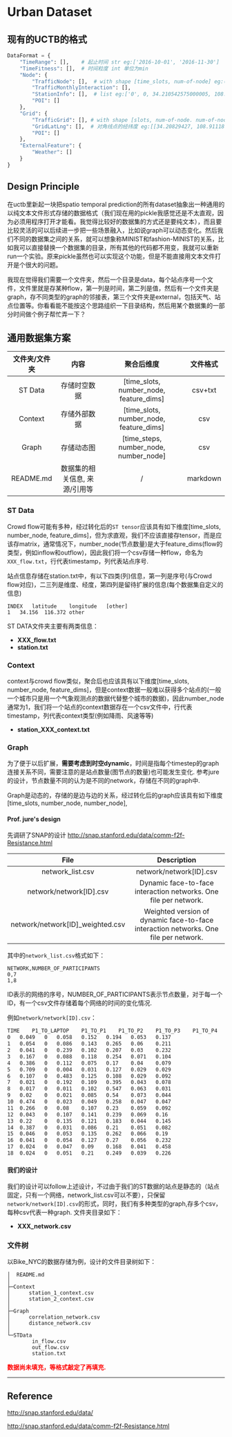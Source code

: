# Urban Dataset

## 现有的UCTB的格式

```python
DataFormat = {
    "TimeRange": [],    # 起止时间 str eg:['2016-10-01', '2016-11-30']
    "TimeFitness": [],  # 时间粒度 int 单位为min
    "Node": {
        "TrafficNode": [],  # with shape [time_slots, num-of-node] eg:(1440,256) 
        "TrafficMonthlyInteraction": [],
        "StationInfo": [],  # list eg:['0', 0, 34.210542575000005, 108.91390095, 'grid_0']
        "POI": []
    },
    "Grid": {
        "TrafficGrid": [], # with shape [slots, num-of-node. num-of-node] eg:(120, 256, 256)
        "GridLatLng": [],  # 对角线点的经纬度 eg:[[34.20829427, 108.91118]]
        "POI": []
    },
    "ExternalFeature": {
        "Weather": []
    }
}
```

## Design Principle

在uctb里新起一块把spatio temporal prediction的所有dataset抽象出一种通用的以纯文本文件形式存储的数据格式（我们现在用的pickle我感觉还是不太直观，因为必须用程序打开才能看。我觉得比较好的数据集的方式还是要纯文本），而且要比较灵活的可以后续进一步把一些场景融入，比如说graph可以动态变化。然后我们不同的数据集之间的关系，就可以想象称MINIST和fashion-MINIST的关系，比如我可以直接替换一个数据集的目录，所有其他的代码都不用变，我就可以重新run一个实验。原来pickle虽然也可以实现这个功能，但是不能直接用文本文件打开是个很大的问题。

我现在觉得我们需要一个文件夹，然后一个目录是data，每个站点序号一个文件，文件里就是存某种flow，第一列是时间，第二列是值，然后有一个文件夹是graph，存不同类型的graph的邻接表，第三个文件夹是external，包括天气、站点位置等。你看看能不能按这个思路组织一下目录结构，然后用某个数据集的一部分时间做个例子帮忙弄一下？

## 通用数据集方案

| 文件夹/文件夹 |           **内容**            |             **聚合后维度**              | 文件格式 |
| :-----------: | :---------------------------: | :-------------------------------------: | :------: |
|    ST Data    |         存储时空数据          | [time_slots, number_node, feature_dims] | csv+txt  |
|    Context    |         存储外部数据          | [time_slots, number_node, feature_dims] |   csv    |
|     Graph     |          存储动态图           | [time_steps, number_node, number_node]  |   csv    |
|   README.md   | 数据集的相关信息, 来源/引用等 |                    /                    | markdown |

### ST Data

Crowd flow可能有多种，经过转化后的`ST tensor`应该具有如下维度[time_slots, number_node, feature_dims]，但为求直观，我们不应该直接存tensor，而是应该存matrix，通常情况下，number_node(节点数量)是大于feature_dims(flow的类型，例如inflow和outflow)，因此我们将一个csv存储一种flow，命名为`XXX_flow.txt`，行代表timestamp，列代表站点序号.

站点信息存储在station.txt中，有以下四类(列)信息，第一列是序号(与Crowd flow对应)，二三列是维度、经度，第四列是留待扩展的信息(每个数据集自定义的信息)

```
INDEX	latitude	longitude	[other]
1	34.156	116.372	other
```

ST DATA文件夹主要有两类信息：

* **XXX_flow.txt**
* **station.txt**

### Context

context与crowd flow类似，聚合后也应该具有以下维度[time_slots, number_node, feature_dims]，但是context数据一般难以获得多个站点的(一般一个城市只是用一个气象观测点的数据代替整个城市的数据)，因此number_node通常为1，我们将一个站点的context数据存在一个csv文件中，行代表timestamp，列代表context类型(例如降雨、风速等等)

* **station_XXX_context.txt**

### Graph

为了便于以后扩展，**需要考虑到时空dynamic**，时间是指每个timestep的graph连接关系不同，需要注意的是站点数量(图节点的数量)也可能发生变化. 参考jure的设计，节点数量不同的认为是不同的network，存储在不同的graph中.

Graph是动态的，存储的是边与边的关系，经过转化后的graph应该具有如下维度[time_slots, number_node, number_node],

#### Prof. jure's design

先调研了SNAP的设计 http://snap.stanford.edu/data/comm-f2f-Resistance.html

|             **File**             |                       **Description**                        |
| :------------------------------: | :----------------------------------------------------------: |
|         network_list.csv         |                   network/network[ID].csv                    |
|     network/network[ID].csv      | Dynamic face-to-face interaction networks. One file per network. |
| network/network[ID]_weighted.csv | Weighted version of dynamic face-to-face interaction networks. One file per network. |

其中的`network_list.csv`格式如下：

```
NETWORK,NUMBER_OF_PARTICIPANTS
0,7
1,8
```

ID表示的网络的序号，NUMBER_OF_PARTICIPANTS表示节点数量，对于每一个ID，有一个csv文件存储着每个网络的时间的变化情况. 

例如`network/network[ID].csv`：

```bash
TIME	P1_TO_LAPTOP	P1_TO_P1	P1_TO_P2	P1_TO_P3	P1_TO_P4	P1_TO_P5	P1_TO_P6
0	0.049	0	0.058	0.152	0.194	0.053	0.137
1	0.054	0	0.086	0.143	0.265	0.06	0.211
2	0.041	0	0.239	0.102	0.207	0.03	0.232
3	0.167	0	0.088	0.118	0.254	0.071	0.104
4	0.386	0	0.112	0.075	0.17	0.04	0.079
5	0.709	0	0.004	0.031	0.127	0.029	0.029
6	0.107	0	0.483	0.125	0.108	0.029	0.092
7	0.021	0	0.192	0.109	0.395	0.043	0.078
8	0.017	0	0.011	0.102	0.547	0.063	0.031
9	0.02	0	0.021	0.085	0.54	0.073	0.044
10	0.474	0	0.023	0.049	0.258	0.047	0.047
11	0.266	0	0.08	0.107	0.23	0.059	0.092
12	0.043	0	0.107	0.141	0.239	0.069	0.16
13	0.22	0	0.135	0.121	0.183	0.044	0.145
14	0.387	0	0.031	0.086	0.21	0.051	0.082
15	0.046	0	0.053	0.135	0.262	0.066	0.19
16	0.041	0	0.054	0.127	0.27	0.056	0.232
17	0.024	0	0.047	0.09	0.168	0.041	0.458
18	0.024	0	0.051	0.21	0.249	0.039	0.226
```

#### 我们的设计

我们的设计可以follow上述设计，不过由于我们的ST数据的站点是静态的（站点固定，只有一个网络，network_list.csv可以不要），只保留`network/network[ID].csv`的形式，同时，我们有多种类型的graph,存多个csv，每种csv代表一种graph. 文件夹目录如下：

* **XXX_network.csv**

### 文件树

以Bike_NYC的数据存储为例，设计的文件目录树如下：

```
│  README.md
│
├─Context
│      station_1_context.csv
│      station_2_context.csv
│
├─Graph
│      correlation_network.csv
│      distance_network.csv
│
└─STData
        in_flow.csv
        out_flow.csv
        station.txt
```

<font color="red">**数据尚未填充，等格式敲定了再填充.**</font>

------

## Reference

http://snap.stanford.edu/data/

http://snap.stanford.edu/data/comm-f2f-Resistance.html


